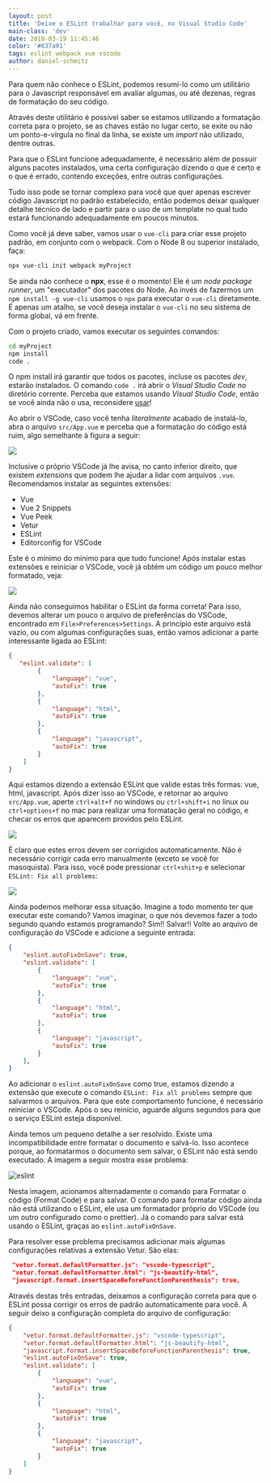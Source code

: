 ```yaml
---
layout: post
title: 'Deixe o ESLint trabalhar para você, no Visual Studio Code'
main-class: 'dev'
date: 2018-03-19 11:45:46 
color: '#637a91'
tags: eslint webpack vue vscode
author: daniel-schmitz
---
```


Para quem não conhece o ESLint, podemos resumi-lo como um utilitário para o Javascript responsável em avaliar algumas, ou até dezenas, regras de formatação do seu código.

Através deste utilitário é possível saber se estamos utilizando a formatação correta para o projeto, se as chaves estão no lugar certo, se exite ou não um ponto-e-vírgula no final da linha, se existe um *import* não utilizado, dentre outras.

Para que o ESLint funcione adequadamente, é necessário além de possuir alguns pacotes instalados, uma certa configuração dizendo o que é certo e o que é errado, contendo exceções, entre outras configurações. 

Tudo isso pode se tornar complexo para você que quer apenas escrever código Javascript no padrão estabelecido, então podemos deixar qualquer detalhe técnico de lado e partir para o uso de um template no qual tudo estará funcionando adequadamente em poucos minutos. 

Como você já deve saber, vamos usar o `vue-cli` para criar esse projeto padrão, em conjunto com o webpack. Com o Node 8 ou superior instalado, faça:

```bash
npx vue-cli init webpack myProject
```

Se ainda não conhece o **npx**, esse é o momento! Ele é um *node package runner*, um "executador" dos pacotes do Node. Ao invés de fazermos um `npm install -g vue-cli` usamos o `npx` para executar o `vue-cli` diretamente. É apenas um atalho, se você deseja instalar o `vue-cli` no seu sistema de forma global, vá em frente.

Com o projeto criado, vamos executar os seguintes comandos:

```bash
cd myProject
npm install
code .
```

O npm install irá garantir que todos os pacotes, incluse os pacotes *dev*, estarão instalados. O comando `code .` irá abrir o *Visual Studio Code* no diretório corrente. Perceba que estamos usando *Visual Studio Code*, então se você ainda não o usa, reconsidere [usar](https://code.visualstudio.com/)!  

Ao abrir o VSCode, caso você tenha *literalmente* acabado de instalá-lo, abra o arquivo `src/App.vue` e perceba que a formatação do código está ruim, algo semelhante à figura a seguir:

![](http://i.imgur.com/KMY6asZ.png)

Inclusive o próprio VSCode já lhe avisa, no canto inferior direito, que existem *extensions* que podem lhe ajudar a lidar com arquivos `.vue`. Recomendamos instalar as seguintes extensões:

- Vue
- Vue 2 Snippets
- Vue Peek
- Vetur
- ESLint
- Editorconfig for VSCode

Este é o mínimo do mínimo para que tudo funcione! Após instalar estas extensões e reiniciar o VSCode, você já obtém um código um pouco melhor formatado, veja:

![](http://i.imgur.com/zhqQG9e.png)

Ainda não conseguimos habilitar o ESLint da forma correta! Para isso, devemos alterar um pouco o arquivo de preferências do VSCode, encontrado em `File>Preferences>Settings`. A princípio este arquivo está vazio, ou com algumas configurações suas, então vamos adicionar a parte interessante ligada ao ESLint:

```json
{
   "eslint.validate": [
        {
            "language": "vue",
            "autoFix": true
        },
        {
            "language": "html",
            "autoFix": true
        },
        {
            "language": "javascript",
            "autoFix": true
        }
    ]
}
```

Aqui estamos dizendo a extensão ESLint que valide estas três formas: vue, html, javascript. Após dizer isso ao VSCode, e retornar ao arquivo `src/App.vue`, aperte `ctrl+alt+f` no windows ou `ctrl+shift+i` no linux ou `ctrl+options+f` no mac para realizar uma formatação geral no código, e checar os erros que aparecem providos pelo ESLint.

![](http://i.imgur.com/NdXqq1P.png)

É claro que estes erros devem ser corrigidos automaticamente. Não é necessário corrigir cada erro manualmente (exceto se você for masoquista). Para isso, você pode pressionar `ctrl+shit+p` e selecionar `ESLint: Fix all problems`:

![](http://i.imgur.com/lODXBl1.png)

Ainda podemos melhorar essa situação. Imagine a todo momento ter que executar este comando? Vamos imaginar, o que nós devemos fazer a todo segundo quando estamos programando? Sim!! Salvar!! Volte ao arquivo de configuração do VSCode e adicione a seguinte entrada:

```json
{
    "eslint.autoFixOnSave": true,
    "eslint.validate": [
        {
            "language": "vue",
            "autoFix": true
        },
        {
            "language": "html",
            "autoFix": true
        },
        {
            "language": "javascript",
            "autoFix": true
        }
    ],
}
```

Ao adicionar o `eslint.autoFixOnSave` como true, estamos dizendo a extensão que execute o comando `ESLint: Fix all problems` sempre que salvarmos o arquivos. Para que este comportamento funcione, é necessário reiniciar o VSCode. Após o seu reinício, aguarde alguns segundos para que o serviço ESLint esteja disponível.

Ainda temos um pequeno detalhe a ser resolvido. Existe uma incompatibilidade entre formatar o documento e salvá-lo. Isso acontece porque, ao formatarmos o documento sem salvar, o ESLint não está sendo executado. A imagem a seguir mostra esse problema:

![eslint](https://user-images.githubusercontent.com/1509692/37372157-9560a59a-26f0-11e8-9b3e-1d4e6d875ae1.gif)

Nesta imagem, acionamos alternadamente o comando para Formatar o código (Format Code) e para salvar. O comando para formatar código ainda não está utilizando o ESLint, ele usa um formatador próprio do VSCode (ou um outro configurado como o prettier). Já o comando para salvar está usando o ESLint, graças ao `eslint.autoFixOnSave`. 

Para resolver esse problema precisamos adicionar mais algumas configurações relativas a extensão Vetur. São elas:

```json
 "vetur.format.defaultFormatter.js": "vscode-typescript",
 "vetur.format.defaultFormatter.html": "js-beautify-html",
 "javascript.format.insertSpaceBeforeFunctionParenthesis": true,
```

Através destas três entradas, deixamos a configuração correta para que o ESLint possa corrigir os erros de padrão automaticamente para você. A seguir deixo a configuração completa do arquivo de configuração:

```json
{
    "vetur.format.defaultFormatter.js": "vscode-typescript",
    "vetur.format.defaultFormatter.html": "js-beautify-html",
    "javascript.format.insertSpaceBeforeFunctionParenthesis": true,
    "eslint.autoFixOnSave": true,
    "eslint.validate": [
        {
            "language": "vue",
            "autoFix": true
        },
        {
            "language": "html",
            "autoFix": true
        },
        {
            "language": "javascript",
            "autoFix": true
        }
    ]
}
```

